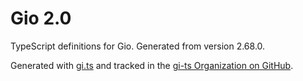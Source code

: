 # Gio 2.0

TypeScript definitions for Gio. Generated from version 2.68.0.

Generated with [gi.ts](https://gitlab.gnome.org/ewlsh/gi.ts) and tracked in the [gi-ts Organization on GitHub](https://github.com/gi-ts).
